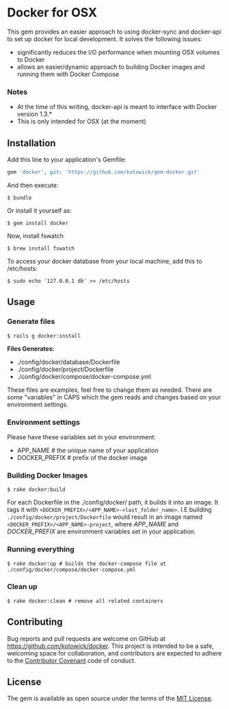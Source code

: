 # Docker for OSX

This gem provides an easier approach to using docker-sync and docker-api to set up docker for local development. It solves the following issues:

- significantly reduces the I/O performance when mounting OSX volumes to Docker
- allows an easier/dynamic approach to building Docker images and running them with Docker Compose

### Notes
- At the time of this writing, docker-api is meant to interface with Docker version 1.3.*
- This is only intended for OSX (at the moment)

## Installation

Add this line to your application's Gemfile:

```ruby
gem 'docker', git: 'https://github.com/kotowick/gem-docker.git'
```

And then execute:

    $ bundle

Or install it yourself as:

    $ gem install docker

Now, install fswatch

    $ brew install fswatch

To access your docker database from your local machine, add this to /etc/hosts:

    $ sudo echo '127.0.0.1 db' >> /etc/hosts

## Usage

### Generate files
    $ rails g docker:install

**Files Generates:**
- ./config/docker/database/Dockerfile
- ./config/docker/project/Dockerfile
- ./config/docker/compose/docker-compose.yml

These files are examples, feel free to change them as needed. There are some "variables" in CAPS which the gem reads and changes based on your environment settings.

### Environment settings
Please have these variables set in your environment:

- APP_NAME # the unique name of your application
- DOCKER_PREFIX # prefix of the docker image

### Building Docker Images
    $ rake docker:build

For each Dockerfile in the ./config/docker/ path, it builds it into an image. It tags it with ```<DOCKER_PREFIX>/<APP_NAME>-<last_folder_name>```. I.E building ```./config/docker/project/Dockerfile``` would result in an image named ```<DOCKER_PREFIX>/<APP_NAME>-project```, where *APP_NAME* and *DOCKER_PREFIX* are environment variables set in your application.

### Running everything
    $ rake docker:up # builds the docker-compose file at ./config/docker/compose/docker-compose.yml

### Clean up
    $ rake docker:clean # remove all related containers

## Contributing

Bug reports and pull requests are welcome on GitHub at https://github.com/kotowick/docker. This project is intended to be a safe, welcoming space for collaboration, and contributors are expected to adhere to the [Contributor Covenant](http://contributor-covenant.org) code of conduct.

## License

The gem is available as open source under the terms of the [MIT License](http://opensource.org/licenses/MIT).

